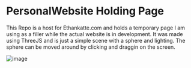 # PersonalWebsite Holding Page

This Repo is a host for Ethankatte.com and holds a temporary page I am using as a filler while the actual website is in development.
It was made using ThreeJS and is just a simple scene with a sphere and lighting. The sphere can be moved around by clicking and draggin on the screen.

![image](https://user-images.githubusercontent.com/61607335/222869349-f73d5327-4922-45f7-8490-f02bd4dc0cd1.png)
